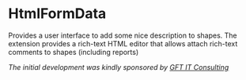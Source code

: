 # HtmlFormData

Provides a user interface to add some nice description to shapes.
The extension provides a rich-text HTML editor that allows attach rich-text comments to shapes (including reports)


_The initial development was kindly sponsored by [GFT IT Consulting](https://www.gft.com/de/de/index/)_
